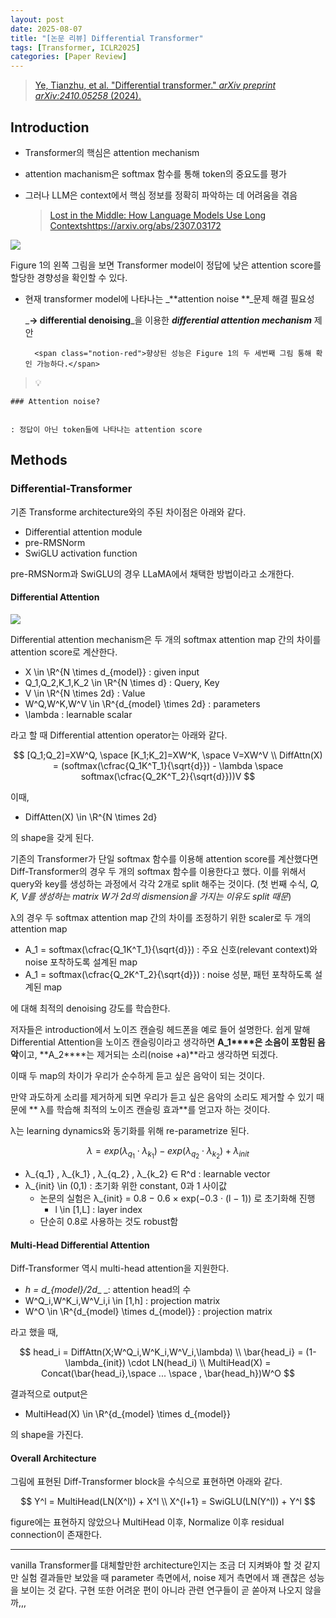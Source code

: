 ```yaml
---
layout: post
date: 2025-08-07
title: "[논문 리뷰] Differential Transformer"
tags: [Transformer, ICLR2025]
categories: [Paper Review]
---
```


> [Ye, Tianzhu, et al. "Differential transformer." ](https://arxiv.org/abs/2410.05258)[_arXiv preprint arXiv:2410.05258_](https://arxiv.org/abs/2410.05258)[ (2024).](https://arxiv.org/abs/2410.05258)



## Introduction

- Transformer의 핵심은 attention mechanism
- attention machanism은 softmax 함수를 통해 token의 중요도를 평가
- 그러나 LLM은 context에서 핵심 정보를 정확히 파악하는 데 어려움을 겪음

	> [Lost in the Middle: How Language Models Use Long Contextshttps://arxiv.org/abs/2307.03172](https://arxiv.org/abs/2307.03172)


![](https://prod-files-secure.s3.us-west-2.amazonaws.com/542b861c-36a8-4051-84e5-8804b6728dba/9083ea56-691a-4752-ae26-47f403431ac8/image.png?X-Amz-Algorithm=AWS4-HMAC-SHA256&X-Amz-Content-Sha256=UNSIGNED-PAYLOAD&X-Amz-Credential=ASIAZI2LB466VWGNNY6I%2F20250825%2Fus-west-2%2Fs3%2Faws4_request&X-Amz-Date=20250825T100051Z&X-Amz-Expires=3600&X-Amz-Security-Token=IQoJb3JpZ2luX2VjEAEaCXVzLXdlc3QtMiJHMEUCIQCU3EiZeCftdLIbu7SVJmwgfj%2FmzJV3VHZOo5TJQFX2FgIgffnHNAvQiDA6Xkc5W5zfw8ihtTOMo4mh7ExKm6w2exgq%2FwMIWhAAGgw2Mzc0MjMxODM4MDUiDGR7u6gzhSOwWUyphircA0y9dxNlVgEhawbaQ882y2lI4PqjlBidrDk%2FAfs1lpB5xWrSs4Ca38RP8blhyKZvcPmMAX3mDw0QC3v8guZIkEPfoYcZzTwrzz7NhRY3NwHz15hLR9EfuCVgyBHNuRED2mu7DBC4k4XxaMzWNoFsuDg3InPGwMi3ajL8cOBKZO0L184DjeaXRD5bz14u%2FT5f%2BVFutDhBUAgLXycoXTyIH0X7r%2B%2B%2Bv%2BG3UG4oNUnx%2BtbXzOnMAO82iP8Mu4V3vijj0GUuwYHO7Fc7bqfbQtv3v6XCsNNFE%2FiivZczTF4pMklbk64sRrSmo8KqQPQmfMHSSDYfdS6iOQQZpi4E1GgcH6no8LZ%2Fc4PD62S6M5xhZsGyxqrrd%2F8xCk%2FZt2Ra1aOu1Kr1B%2B%2BoX96IQsPyJI%2Bif2X%2FILFIn8E%2BhtLYD5OBR6DHKYaxhwCB%2FMQVG1ZcY%2FE9lwtbAiKSzLlCAcWBYLFGjfCiQ2oKPUtlhXkWGW3aOQHS3graqaxW1WghuUiVBgxDLjQiGwgOtbl71ZuqSkNyQC7iOH%2FjlIogCfx17U69zS2Ie91Y5%2BxQPyFMZ4dW3vOzDl36dHoNsSYYOOQh38Mcjbzxl6C5iO3mvsmll8zMtqhXtKsC6OitnLjESV5vMKe%2FsMUGOqUB74AUsGwYgq8PqXEoNzaau%2Br4Q6edxcHzdncOvcmePcSaGXtciXo8v2RGSPbI1L8wvNUtfzphedQOnANKUx0OD%2FH%2BOq08Lf21ikxyxrPFqL96%2FuhP82Jxa1GaVwicet%2Fz7X8zgSKzDU5Q7yfzUnkWtdJYRjuG71siH9cEjiANQNXvzERGGeK%2B762pOqLRBht3N2VxsoAlU8yUbXAvQrIoCksTGdOA&X-Amz-Signature=064f023c89856be5e28d226a957ad7d0f1120de7934d730e5c9a14e4bf0b1be7&X-Amz-SignedHeaders=host&x-amz-checksum-mode=ENABLED&x-id=GetObject)


Figure 1의 왼쪽 그림을 보면 Transformer model이 정답에 낮은 attention score를 할당한 경향성을 확인할 수 있다.

- 현재 transformer model에 나타나는 _**attention noise **_문제 해결 필요성

	_**→ differential denoising**_을 이용한 _**differential attention mechanism**_ 제안


		<span class="notion-red">향상된 성능은 Figure 1의 두 세번째 그림 통해 확인 가능하다.</span>


> 💡 


	### Attention noise?


	: 정답이 아닌 token들에 나타나는 attention score



## Methods



### Differential-Transformer


기존 Transforme architecture와의 주된 차이점은 아래와 같다.

- Differential attention module
- pre-RMSNorm
- SwiGLU activation function

pre-RMSNorm과 SwiGLU의 경우 LLaMA에서 채택한 방법이라고 소개한다.



#### Differential Attention


![](https://prod-files-secure.s3.us-west-2.amazonaws.com/542b861c-36a8-4051-84e5-8804b6728dba/116d70b2-1963-4810-9167-f4c7d8a06e8f/image.png?X-Amz-Algorithm=AWS4-HMAC-SHA256&X-Amz-Content-Sha256=UNSIGNED-PAYLOAD&X-Amz-Credential=ASIAZI2LB466VWGNNY6I%2F20250825%2Fus-west-2%2Fs3%2Faws4_request&X-Amz-Date=20250825T100051Z&X-Amz-Expires=3600&X-Amz-Security-Token=IQoJb3JpZ2luX2VjEAEaCXVzLXdlc3QtMiJHMEUCIQCU3EiZeCftdLIbu7SVJmwgfj%2FmzJV3VHZOo5TJQFX2FgIgffnHNAvQiDA6Xkc5W5zfw8ihtTOMo4mh7ExKm6w2exgq%2FwMIWhAAGgw2Mzc0MjMxODM4MDUiDGR7u6gzhSOwWUyphircA0y9dxNlVgEhawbaQ882y2lI4PqjlBidrDk%2FAfs1lpB5xWrSs4Ca38RP8blhyKZvcPmMAX3mDw0QC3v8guZIkEPfoYcZzTwrzz7NhRY3NwHz15hLR9EfuCVgyBHNuRED2mu7DBC4k4XxaMzWNoFsuDg3InPGwMi3ajL8cOBKZO0L184DjeaXRD5bz14u%2FT5f%2BVFutDhBUAgLXycoXTyIH0X7r%2B%2B%2Bv%2BG3UG4oNUnx%2BtbXzOnMAO82iP8Mu4V3vijj0GUuwYHO7Fc7bqfbQtv3v6XCsNNFE%2FiivZczTF4pMklbk64sRrSmo8KqQPQmfMHSSDYfdS6iOQQZpi4E1GgcH6no8LZ%2Fc4PD62S6M5xhZsGyxqrrd%2F8xCk%2FZt2Ra1aOu1Kr1B%2B%2BoX96IQsPyJI%2Bif2X%2FILFIn8E%2BhtLYD5OBR6DHKYaxhwCB%2FMQVG1ZcY%2FE9lwtbAiKSzLlCAcWBYLFGjfCiQ2oKPUtlhXkWGW3aOQHS3graqaxW1WghuUiVBgxDLjQiGwgOtbl71ZuqSkNyQC7iOH%2FjlIogCfx17U69zS2Ie91Y5%2BxQPyFMZ4dW3vOzDl36dHoNsSYYOOQh38Mcjbzxl6C5iO3mvsmll8zMtqhXtKsC6OitnLjESV5vMKe%2FsMUGOqUB74AUsGwYgq8PqXEoNzaau%2Br4Q6edxcHzdncOvcmePcSaGXtciXo8v2RGSPbI1L8wvNUtfzphedQOnANKUx0OD%2FH%2BOq08Lf21ikxyxrPFqL96%2FuhP82Jxa1GaVwicet%2Fz7X8zgSKzDU5Q7yfzUnkWtdJYRjuG71siH9cEjiANQNXvzERGGeK%2B762pOqLRBht3N2VxsoAlU8yUbXAvQrIoCksTGdOA&X-Amz-Signature=82c70eae94e1b8f170aeb72ccaa28be824f7d6cb8aa1e37d7f53c57d5774af75&X-Amz-SignedHeaders=host&x-amz-checksum-mode=ENABLED&x-id=GetObject)


Differential attention mechanism은 두 개의 softmax attention map 간의 차이를 attention score로 계산한다.

- X \in \R^{N \times d\_{model}} : given input
- Q\_1,Q\_2,K\_1,K\_2 \in \R^{N \times d} : Query, Key
- V \in \R^{N \times 2d} : Value
- W^Q,W^K,W^V \in \R^{d\_{model} \times 2d} : parameters
- \lambda : learnable scalar

라고 할 때 Differential attention operator는 아래와 같다.


$$
[Q_1;Q_2]=XW^Q, \space [K_1;K_2]=XW^K, \space V=XW^V \\
DiffAttn(X) = (softmax(\cfrac{Q_1K^T_1}{\sqrt{d}}) - \lambda \space softmax(\cfrac{Q_2K^T_2}{\sqrt{d}}))V
$$


이때,

- DiffAtten(X) \in \R^{N \times 2d}

의 shape을 갖게 된다.


기존의 Transformer가 단일 softmax 함수를 이용해 attention score를 계산했다면 Diff-Transformer의 경우 두 개의 softmax 함수를 이용한다고 했다. 이를 위해서 query와 key를 생성하는 과정에서 각각 2개로 split 해주는 것이다. <span class="notion-red">(첫 번째 수식, </span><span class="notion-red">_Q, K, V를 생성하는 matrix W가 2d의 dismension을 가지는 이유도 split 때문_</span><span class="notion-red">)</span>


 λ의 경우 두 softmax attention map 간의 차이를 조정하기 위한 scaler로 두 개의 attention map

- A\_1 = softmax(\cfrac{Q\_1K^T\_1}{\sqrt{d}}) : 주요 신호(relevant context)와 noise 포착하도록 설계된 map
- A\_1 = softmax(\cfrac{Q\_2K^T\_2}{\sqrt{d}}) : noise 성분, 패턴 포착하도록 설계된 map 

에 대해 최적의 denoising 강도를 학습한다.


저자들은 introduction에서 노이즈 캔슬링 헤드폰을 예로 들어 설명한다. 쉽게 말해 Differential Attention을 노이즈 캔슬링이라고 생각하면 **A\_1****은 소음이 포함된 음악**이고, **A\_2****는 제거되는 소리(noise +a)**라고 생각하면 되겠다. 


이때 두 map의 차이가 우리가 순수하게 듣고 싶은 음악이 되는 것이다. 


만약 과도하게 소리를 제거하게 되면 우리가 듣고 싶은 음악의 소리도 제거할 수 있기 때문에 ** λ를 학습해 최적의 노이즈 캔슬링 효과**를 얻고자 하는 것이다.


λ는 learning dynamics와 동기화를 위해 re-parametrize 된다.


$$
\lambda = exp(\lambda_{q_1} \cdot \lambda_{k_1}) - exp(\lambda_{q_2} \cdot \lambda_{k_2}) + \lambda_{init}
$$

- λ\_{q\_1} , λ\_{k\_1} , λ\_{q\_2} , λ\_{k\_2} ∈ R^d : learnable vector
- λ\_{init} \in (0,1) : 초기화 위한 constant, 0과 1 사이값
	- 논문의 실험은 λ\_{init} = 0.8 − 0.6 × exp(−0.3 · (l − 1)) 로 초기화해 진행
		- l \in [1,L] : layer index
	- 단순히 0.8로 사용하는 것도 robust함


#### **Multi-Head Differential Attention**


Diff-Transformer 역시 multi-head attention을 지원한다.

- _h = d\_{model}/2d__ _: attention head의 수
- W^Q\_i,W^K\_i,W^V\_i,i \in [1,h] : projection matrix
- W^O \in \R^{d\_{model} \times d\_{model}} : projection matrix

라고 했을 때,


$$
head_i = DiffAttn(X;W^Q_i,W^K_i,W^V_i,\lambda) \\
\bar{head_i} = (1-\lambda_{init}) \cdot LN(head_i) \\
MultiHead(X) = Concat(\bar{head_i},\space ... \space , \bar{head_h})W^O
$$


결과적으로 output은

- MultiHead(X) \in \R^{d\_{model} \times d\_{model}}

의 shape을 가진다.



#### Overall Architecture


그림에 표현된 Diff-Transformer block을 수식으로 표현하면 아래와 같다.


$$
Y^l = MultiHead(LN(X^l)) + X^l \\
X^{l+1} = SwiGLU(LN(Y^l)) + Y^l
$$


figure에는 표현하지 않았으나 MultiHead 이후, Normalize 이후 residual connection이 존재한다.


---


vanilla Transformer를 대체할만한 architecture인지는 조금 더 지켜봐야 할 것 같지만 실험 결과들만 보았을 때 parameter 측면에서, noise 제거 측면에서 꽤 괜찮은 성능을 보이는 것 같다. 구현 또한 어려운 편이 아니라 관련 연구들이 곧 쏟아져 나오지 않을까,,,

